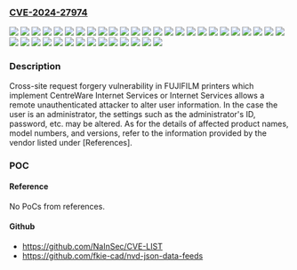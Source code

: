 ### [CVE-2024-27974](https://cve.mitre.org/cgi-bin/cvename.cgi?name=CVE-2024-27974)
![](https://img.shields.io/static/v1?label=Product&message=ApeosPort-IV%20C2270%20R&color=blue)
![](https://img.shields.io/static/v1?label=Product&message=ApeosPort-IV%20C2270&color=blue)
![](https://img.shields.io/static/v1?label=Product&message=ApeosPort-IV%20C3370%20R&color=blue)
![](https://img.shields.io/static/v1?label=Product&message=ApeosPort-IV%20C3370&color=blue)
![](https://img.shields.io/static/v1?label=Product&message=ApeosPort-IV%20C4470%20R&color=blue)
![](https://img.shields.io/static/v1?label=Product&message=ApeosPort-IV%20C4470&color=blue)
![](https://img.shields.io/static/v1?label=Product&message=ApeosPort-IV%20C5570%20R&color=blue)
![](https://img.shields.io/static/v1?label=Product&message=ApeosPort-IV%20C5570&color=blue)
![](https://img.shields.io/static/v1?label=Product&message=ApeosWide%206050%2F3030&color=blue)
![](https://img.shields.io/static/v1?label=Product&message=DocuCentre-IV%20C2260&color=blue)
![](https://img.shields.io/static/v1?label=Product&message=DocuCentre-IV%20C2270&color=blue)
![](https://img.shields.io/static/v1?label=Product&message=DocuCentre-IV%20C3370&color=blue)
![](https://img.shields.io/static/v1?label=Product&message=DocuCentre-IV%20C4470&color=blue)
![](https://img.shields.io/static/v1?label=Product&message=DocuCentre-IV%20C5570&color=blue)
![](https://img.shields.io/static/v1?label=Product&message=DocuPrint%204050&color=blue)
![](https://img.shields.io/static/v1?label=Product&message=DocuPrint%204060&color=blue)
![](https://img.shields.io/static/v1?label=Product&message=DocuPrint%205060&color=blue)
![](https://img.shields.io/static/v1?label=Product&message=DocuPrint%20C2255&color=blue)
![](https://img.shields.io/static/v1?label=Product&message=DocuPrint%20C2450%20II&color=blue)
![](https://img.shields.io/static/v1?label=Product&message=DocuPrint%20C2450&color=blue)
![](https://img.shields.io/static/v1?label=Product&message=DocuPrint%20C3200A&color=blue)
![](https://img.shields.io/static/v1?label=Product&message=DocuPrint%20C3350&color=blue)
![](https://img.shields.io/static/v1?label=Product&message=DocuPrint%20C3360&color=blue)
![](https://img.shields.io/static/v1?label=Product&message=DocuPrint%20C3450%20d%20II&color=blue)
![](https://img.shields.io/static/v1?label=Product&message=DocuPrint%20C3450%20d&color=blue)
![](https://img.shields.io/static/v1?label=Product&message=DocuPrint%20M455%20df&color=blue)
![](https://img.shields.io/static/v1?label=Product&message=DocuPrint%20P450%20JM&color=blue)
![](https://img.shields.io/static/v1?label=Product&message=DocuPrint%20P450%20d&color=blue)
![](https://img.shields.io/static/v1?label=Product&message=DocuPrint%20P450%20ps&color=blue)
![](https://img.shields.io/static/v1?label=Product&message=DocuPrint%20P455%20d&color=blue)
![](https://img.shields.io/static/v1?label=Product&message=DocuWide%202055&color=blue)
![](https://img.shields.io/static/v1?label=Product&message=DocuWide%203035&color=blue)
![](https://img.shields.io/static/v1?label=Product&message=DocuWide%206055&color=blue)
![](https://img.shields.io/static/v1?label=Product&message=DocuWide%206057%2F3037&color=blue)
![](https://img.shields.io/static/v1?label=Product&message=DocuWide%209095%CE%B1&color=blue)
![](https://img.shields.io/static/v1?label=Product&message=DocuWide%209098%CE%B1&color=blue)
![](https://img.shields.io/static/v1?label=Product&message=DocuWide%20C842&color=blue)
![](https://img.shields.io/static/v1?label=Version&message=%3D%20all%20versions%20&color=brighgreen)
![](https://img.shields.io/static/v1?label=Vulnerability&message=Cross-site%20request%20forgery%20(CSRF)&color=brighgreen)

### Description

Cross-site request forgery vulnerability in FUJIFILM printers which implement CentreWare Internet Services or Internet Services allows a remote unauthenticated attacker to alter user information. In the case the user is an administrator, the settings such as the administrator's ID, password, etc. may be altered. As for the details of affected product names, model numbers, and versions, refer to the information provided by the vendor listed under [References].

### POC

#### Reference
No PoCs from references.

#### Github
- https://github.com/NaInSec/CVE-LIST
- https://github.com/fkie-cad/nvd-json-data-feeds

